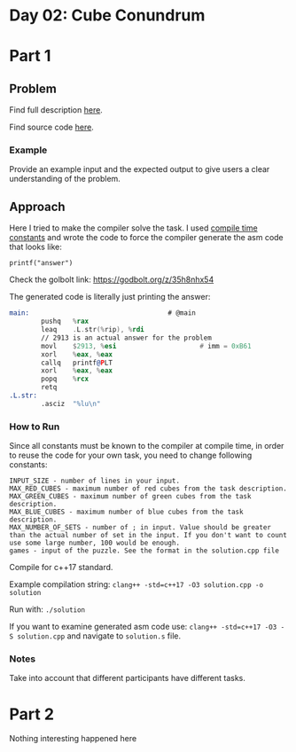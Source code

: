 # Day 02: Cube Conundrum

# Part 1

## Problem

Find full description [here](task.md).

Find source code [here](solution.cpp).

### Example

Provide an example input and the expected output to give users a clear understanding of the problem.

## Approach

Here I tried to make the compiler solve the task. I used [compile time constants](https://en.cppreference.com/w/cpp/language/constexpr) and wrote the code to force the compiler generate the asm code that looks like:

    printf("answer")

Check the golbolt link: https://godbolt.org/z/35h8nhx54

The generated code is literally just printing the answer:

```asm
main:                                   # @main
        pushq   %rax
        leaq    .L.str(%rip), %rdi
        // 2913 is an actual answer for the problem
        movl    $2913, %esi                     # imm = 0xB61
        xorl    %eax, %eax
        callq   printf@PLT
        xorl    %eax, %eax
        popq    %rcx
        retq
.L.str:
        .asciz  "%lu\n"

```



### How to Run

Since all constants must be known to the compiler at compile time, in order to reuse the code for your own task, you need to change following constants:

```
INPUT_SIZE - number of lines in your input.
MAX_RED_CUBES - maximum number of red cubes from the task description.
MAX_GREEN_CUBES - maximum number of green cubes from the task description.
MAX_BLUE_CUBES - maximum number of blue cubes from the task description.
MAX_NUMBER_OF_SETS - number of ; in input. Value should be greater than the actual number of set in the input. If you don't want to count use some large number, 100 would be enough.
games - input of the puzzle. See the format in the solution.cpp file
```

Compile for c++17 standard.

Example compilation string: `clang++ -std=c++17 -O3 solution.cpp -o solution`

Run with: `./solution`

If you want to examine generated asm code use: `clang++ -std=c++17 -O3 -S solution.cpp` and navigate to `solution.s` file.

### Notes

Take into account that different participants have different tasks.

# Part 2

Nothing interesting happened here

